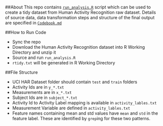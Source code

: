 ##About
This repo contains [<code>run_analysis.R</code>](https://github.com/dnyanraj/datasciencecoursera/blob/master/UCI-HAR-Dataset-Analysis/run_analysis.R) script which can be used to create a tidy dataset from Human Activity Recognition raw dataset. Details of source data, data transformation steps and structure of the final output are specified in [<code>Codebook.md</code>](https://github.com/dnyanraj/datasciencecoursera/blob/master/UCI-HAR-Dataset-Analysis/Codebook.md)

##How to Run Code
- Sync the repo
- Download the Human Activity Recognition dataset into R Working Directory and unzip it
- Source and run <code>run_analysis.R</code>
- <code>rtidy.txt</code> will be generated in R Working Directory

##File Structure
- UCI HAR Dataset folder should contain <code>test</code> and <code>train</code> folders
- Activity Ids are in <code>y_*.txt</code>
- Measurements are in <code>x_*.txt</code>
- Subject Ids are in <code>subject_*.txt</code>
- Activity Id to Activity Label mapping is available in <code>activity_lables.txt</code>
- Measurement Variable are defined in <code>activity_lables.txt</code>
- Feature names containing mean and std values have <code>mean</code> and <code>std</code> in the feature label. These are identified by <code>grep</code>ing for these two patterns.

